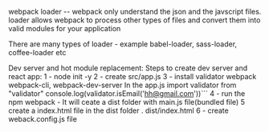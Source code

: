 webpack loader -- webpack only understand the json and the javscript files. loader allows webpack to process other types of files and convert them into valid modules for your application

There are many types of loader - 
example babel-loader, sass-loader, coffee-loader etc

Dev server and hot module replacement:
Steps to create dev server and react app:
1 - node init -y
2 - create src/app.js
3 - install validator webpack webpack-cli, webpack-dev-server
In the app.js
import validator from "validator"
console.log(validator.isEmail('hh@gmail.com'))```
4 - run the npm webpack - It will ceate a dist folder with main.js file(bundled file)
5 create a index.html file in the dist folder . dist/index.html
6 - create weback.config.js file



